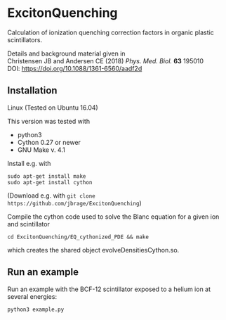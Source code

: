 # ExcitonQuenching
Calculation of ionization quenching correction factors in organic plastic scintillators.

Details and background material given in  
Christensen JB and Andersen CE (2018) _Phys. Med. Biol._ __63__ 195010  
DOI: https://doi.org/10.1088/1361-6560/aadf2d

## Installation
Linux (Tested on Ubuntu 16.04)

This version was tested with

* python3
* Cython 0.27 or newer 
* GNU Make v. 4.1

Install e.g. with

```
sudo apt-get install make
sudo apt-get install cython
```

(Download e.g. with ```git clone https://github.com/jbrage/ExcitonQuenching```)

Compile the cython code used to solve the Blanc equation for a given ion and scintillator
```
cd ExcitonQuenching/EQ_cythonized_PDE && make
```
which creates the shared object evolveDensitiesCython.so.

## Run an example
Run an example with the BCF-12 scintillator exposed to a helium ion at several energies:  
```
python3 example.py
```





